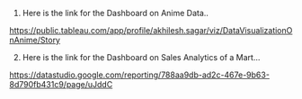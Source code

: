1) Here is the link for the Dashboard on Anime Data..

https://public.tableau.com/app/profile/akhilesh.sagar/viz/DataVisualizationOnAnime/Story

2) Here is the link for the Dashboard on Sales Analytics of a Mart...

https://datastudio.google.com/reporting/788aa9db-ad2c-467e-9b63-8d790fb431c9/page/uJddC
